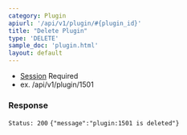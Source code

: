```yaml
---
category: Plugin
apiurl: '/api/v1/plugin/#{plugin_id}'
title: "Delete Plugin"
type: 'DELETE'
sample_doc: 'plugin.html'
layout: default
---
```


* [Session](#/authentication) Required
* ex. /api/v1/plugin/1501

### Response

```Status: 200```
```{"message":"plugin:1501 is deleted"}```

